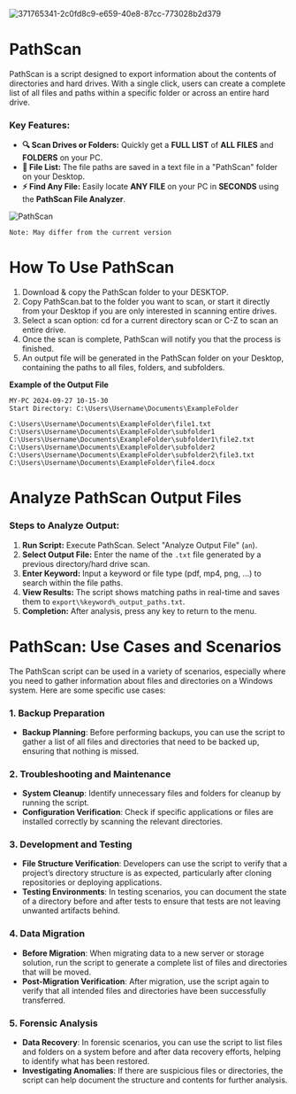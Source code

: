 ![371765341-2c0fd8c9-e659-40e8-87cc-773028b2d379](https://github.com/user-attachments/assets/e39c54d8-1672-4eb5-a6b6-64bfd6764735)

# PathScan

PathScan is a script designed to export information about the contents of directories and hard drives. With a single click, users can create a complete list of all files and paths within a specific folder or across an entire hard drive.

### Key Features:
- **🔍 Scan Drives or Folders:** Quickly get a **FULL LIST** of **ALL FILES** and **FOLDERS** on your PC.
- **📝 File List:** The file paths are saved in a text file in a "PathScan" folder on your Desktop.
- **⚡ Find Any File:** Easily locate **ANY FILE** on your PC in **SECONDS** using the **PathScan File Analyzer**.

![PathScan](https://github.com/user-attachments/assets/687fc754-ee13-4bcf-8491-78380091c350)

```
Note: May differ from the current version
```

# How To Use PathScan

1. Download & copy the PathScan folder to your DESKTOP.
2. Copy PathScan.bat to the folder you want to scan, or start it directly from your Desktop if you are only interested in scanning entire drives.
3. Select a scan option: cd for a current directory scan or C-Z to scan an entire drive.
4. Once the scan is complete, PathScan will notify you that the process is finished.
5. An output file will be generated in the PathScan folder on your Desktop, containing the paths to all files, folders, and subfolders.

**Example of the Output File**
```
MY-PC 2024-09-27 10-15-30
Start Directory: C:\Users\Username\Documents\ExampleFolder

C:\Users\Username\Documents\ExampleFolder\file1.txt
C:\Users\Username\Documents\ExampleFolder\subfolder1
C:\Users\Username\Documents\ExampleFolder\subfolder1\file2.txt
C:\Users\Username\Documents\ExampleFolder\subfolder2
C:\Users\Username\Documents\ExampleFolder\subfolder2\file3.txt
C:\Users\Username\Documents\ExampleFolder\file4.docx
```
# Analyze PathScan Output Files

### Steps to Analyze Output:
1. **Run Script:** Execute PathScan. Select "Analyze Output File" (`an`).
2. **Select Output File:** Enter the name of the `.txt` file generated by a previous directory/hard drive scan.
3. **Enter Keyword:** Input a keyword or file type (pdf, mp4, png, ...) to search within the file paths.
4. **View Results:** The script shows matching paths in real-time and saves them to `export\%keyword%_output_paths.txt`.
5. **Completion:** After analysis, press any key to return to the menu.


# PathScan: Use Cases and Scenarios

The PathScan script can be used in a variety of scenarios, especially where you need to gather information about files and directories on a Windows system. Here are some specific use cases:

### 1. **Backup Preparation**
   - **Backup Planning**: Before performing backups, you can use the script to gather a list of all files and directories that need to be backed up, ensuring that nothing is missed.

### 2. **Troubleshooting and Maintenance**
   - **System Cleanup**: Identify unnecessary files and folders for cleanup by running the script.
   - **Configuration Verification**: Check if specific applications or files are installed correctly by scanning the relevant directories.

### 3. **Development and Testing**
   - **File Structure Verification**: Developers can use the script to verify that a project’s directory structure is as expected, particularly after cloning repositories or deploying applications.
   - **Testing Environments**: In testing scenarios, you can document the state of a directory before and after tests to ensure that tests are not leaving unwanted artifacts behind.

### 4. **Data Migration**
   - **Before Migration**: When migrating data to a new server or storage solution, run the script to generate a complete list of files and directories that will be moved.
   - **Post-Migration Verification**: After migration, use the script again to verify that all intended files and directories have been successfully transferred.

### 5. **Forensic Analysis**
   - **Data Recovery**: In forensic scenarios, you can use the script to list files and folders on a system before and after data recovery efforts, helping to identify what has been restored.
   - **Investigating Anomalies**: If there are suspicious files or directories, the script can help document the structure and contents for further analysis.

